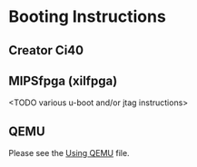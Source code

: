 Booting Instructions
====================

## Creator Ci40


<TODO various u-boot instructions etc.>

## MIPSfpga (xilfpga)


<TODO various u-boot and/or jtag instructions>


## QEMU


Please see the [Using QEMU](README.qemu.md) file.